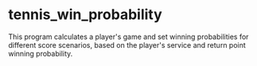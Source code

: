 # tennis_win_probability
This program calculates a player's game and set winning probabilities for different score scenarios, based on the player's service and return point winning probability.

